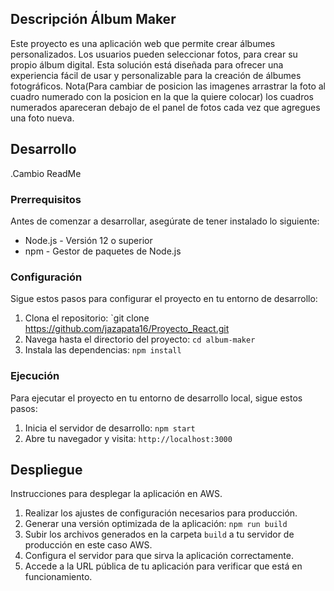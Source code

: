 ## Descripción Álbum Maker

Este proyecto es una aplicación web que permite crear álbumes personalizados. 
Los usuarios pueden seleccionar fotos, para crear su propio álbum digital. 
Esta solución está diseñada para ofrecer una experiencia fácil de usar y personalizable para la creación de álbumes fotográficos.
Nota(Para cambiar de posicion las imagenes arrastrar la foto al cuadro numerado con la posicion en la que la quiere colocar) los cuadros numerados apareceran debajo de el panel de fotos cada vez que agregues una foto nueva.

## Desarrollo
.Cambio ReadMe

### Prerrequisitos

Antes de comenzar a desarrollar, asegúrate de tener instalado lo siguiente:

- Node.js - Versión 12 o superior
- npm - Gestor de paquetes de Node.js

### Configuración

Sigue estos pasos para configurar el proyecto en tu entorno de desarrollo:

1. Clona el repositorio: `git clone https://github.com/jazapata16/Proyecto_React.git
2. Navega hasta el directorio del proyecto: `cd album-maker`
3. Instala las dependencias: `npm install`

### Ejecución

Para ejecutar el proyecto en tu entorno de desarrollo local, sigue estos pasos:

1. Inicia el servidor de desarrollo: `npm start`
2. Abre tu navegador y visita: `http://localhost:3000`

## Despliegue
Instrucciones para desplegar la aplicación en AWS.
1. Realizar los ajustes de configuración necesarios para producción.
2. Generar una versión optimizada de la aplicación: `npm run build`
3. Subir los archivos generados en la carpeta `build` a tu servidor de producción en este caso AWS.
4. Configura el servidor para que sirva la aplicación correctamente.
5. Accede a la URL pública de tu aplicación para verificar que está en funcionamiento.

